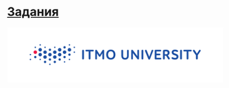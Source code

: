 # [Задания](https://github.com/Escaper2/ITMO-Algorithms-Labs/blob/master/2%20%D1%81%D0%B5%D0%BC%D0%B5%D1%81%D1%82%D1%80/13lab/problems13.pdf)


<img src=https://github.com/Escaper2/ITMO-Algorithms-Labs/blob/master/itmolog.png>
